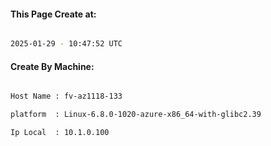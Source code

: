 
   
#### This Page Create at:

```bash

2025-01-29 - 10:47:52 UTC

```

#### Create By Machine:

```bash

Host Name : fv-az1118-133

platform  : Linux-6.8.0-1020-azure-x86_64-with-glibc2.39

Ip Local  : 10.1.0.100

```

